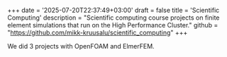 +++
date = '2025-07-20T22:37:49+03:00'
draft = false
title = 'Scientific Computing'
description = "Scientific computing course projects on finite element simulations that run on the High Performance Cluster."
github = "https://github.com/mikk-kruusalu/scientific_computing"
+++

We did 3 projects with OpenFOAM and ElmerFEM.
